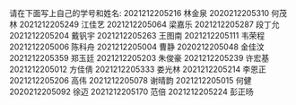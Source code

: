 请在下面写上自己的学号和姓名:
2021212205216
林金泉
2020212205310
何茂林
2021212205249
江佳艺
2021212205064
梁嘉乐
2021212205287
段丁允
2021212205204
戴钒宇
2021212205263
王图南
2021212205111
韦荣程
2021212205006
陈科舟
2021212205004
曹静
2020212205048
金佳汶
2021212205359
郑玉廷
2021212205203
朱俊豪
2021212205239
许宏基
2021212205012
方佳倩
2021212205333
娄光林
2021212205214
李恩正
2021212205206
高伟
2021212205078
谢晴韵
2021212205015
何健
2020212205092
徐迈
2021212205170
范倍
2021212205224
彭正旸
